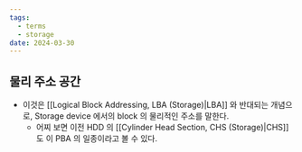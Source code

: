 ```yaml
---
tags:
  - terms
  - storage
date: 2024-03-30
---
```

## 물리 주소 공간

- 이것은 [[Logical Block Addressing, LBA (Storage)|LBA]] 와 반대되는 개념으로, Storage device 에서의 block 의 물리적인 주소를 말한다.
	- 어찌 보면 이전 HDD 의 [[Cylinder Head Section, CHS (Storage)|CHS]] 도 이 PBA 의 일종이라고 볼 수 있다.